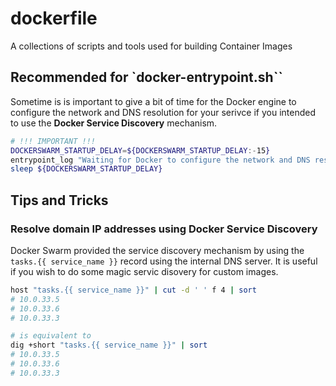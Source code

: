 # dockerfile
A collections of scripts and tools used for building Container Images

## Recommended for `docker-entrypoint.sh``

Sometime is is important to give a bit of time for the Docker engine to configure the network and DNS resolution for your serivce if you intended to use the **Docker Service Discovery** mechanism.

```sh
# !!! IMPORTANT !!!
DOCKERSWARM_STARTUP_DELAY=${DOCKERSWARM_STARTUP_DELAY:-15}
entrypoint_log "Waiting for Docker to configure the network and DNS resolution... (${DOCKERSWARM_STARTUP_DELAY}s)"
sleep ${DOCKERSWARM_STARTUP_DELAY}
```

## Tips and Tricks

### Resolve domain IP addresses using Docker Service Discovery

Docker Swarm provided the service discovery mechanism by using the `tasks.{{ service_name }}` record using the internal DNS server.
It is useful if you wish to do some magic servic disovery for custom images.

```sh
host "tasks.{{ service_name }}" | cut -d ' ' f 4 | sort
# 10.0.33.5
# 10.0.33.6
# 10.0.33.3

# is equivalent to
dig +short "tasks.{{ service_name }}" | sort
# 10.0.33.5
# 10.0.33.6
# 10.0.33.3
```
